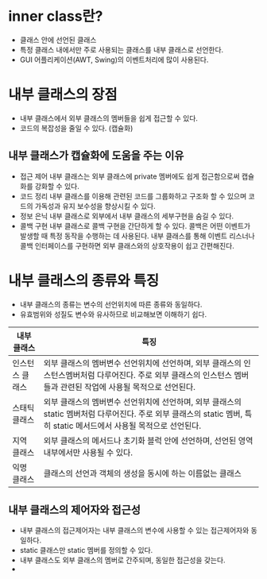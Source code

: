 # inner class란?
- 클래스 안에 선언된 클래스
- 특정 클래스 내에서만 주로 사용되는 클래스를 내부 클래스로 선언한다.
- GUI 어플리케이션(AWT, Swing)의 이벤트처리에 많이 사용된다.

# 내부 클래스의 장점
- 내부 클래스에서 외부 클래스의 멤버들을 쉽게 접근할 수 있다.
- 코드의 복잡성을 줄일 수 있다. (캡슐화)
## 내부 클래스가 캡슐화에 도움을 주는 이유
- 접근 제어
내부 클래스는 외부 클래스에 private 멤버에도 쉽게 접근함으로써 캡슐화를 강화할 수 있다.
- 코드 정리
내부 클래스를 이용해 관련된 코드를 그룹화하고 구조화 할 수 있으며 코드의 가독성과 유지 보수성을 향상시킬 수 있다.
- 정보 은닉
내부 클래스로 외부에서 내부 클래스의 세부구현을 숨길 수 있다.
- 콜백 구현
내부 클래스로 콜백 구현을 간단하게 할 수 있다. 콜백은 어떤 이벤트가 발생할 때 특정 동작을 수행하는 데 사용된다. 내부 클래스를 통해 이벤트 리스너나 콜백 인터페이스를 구현하면 외부 클래스와의 상호작용이 쉽고 간편해진다.

# 내부 클래스의 종류와 특징
- 내부 클래스의 종류는 변수의 선언위치에 따른 종류와 동일하다.
- 유효범위와 성질도 변수와 유사하므로 비교해보면 이해하기 쉽다.         

| 내부 클래스     | 특징                                                                                                                                                                   |
| --------------- | ---------------------------------------------------------------------------------------------------------------------------------------------------------------------- |
| 인스턴스 클래스 | 외부 클래스의 멤버변수 선언위치에 선언하며, 외부 클래스의 인스턴스멤버처럼 다루어진다. 주로 외부 클래스의 인스턴스 멤버들과 관련된 작업에 사용될 목적으로 선언된다.    |
| 스태틱 클래스   | 외부 클래스의 멤버변수 선언위치에 선언하며, 외부 클래스의 static 멤버처럼 다루어진다. 주로 외부 클래스의 static 멤버, 특히 static 메서드에서 사용될 목적으로 선언된다. |
| 지역 클래스     | 외부 클래스의 메서드나 초기화 블럭 안에 선언하며, 선언된 영역 내부에서만 사용될 수 있다.                                                                               |
| 익명 클래스     | 클래스의 선언과 객체의 생성을 동시에 하는 이름없는 클래스                                                                                                              |

## 내부 클래스의 제어자와 접근성
- 내부 클래스의 접근제어자는 내부 클래스의 변수에 사용할 수 있는 접근제어자와 동일하다.
- static 클래스만 static 멤버를 정의할 수 있다.
- 내부 클래스도 외부 클래스의 멤버로 간주되며, 동일한 접근성을 갖는다.
- 



